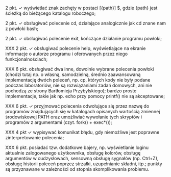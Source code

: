 
2 pkt. ✓ wyświetlać znak zachęty w postaci [{path}] $, gdzie {path} jest ścieżką do bieżącego katalogu roboczego;

2 pkt. ✓ obsługiwać polecenie cd, działające analogicznie jak cd znane nam z powłoki bash;

2 pkt. ✓ obsługiwać polecenie exit, kończące działanie programu powłoki;

XXX 2 pkt. ✓ obsługiwać polecenie help, wyświetlające na ekranie informacje o autorze programu i oferowanych przez niego funkcjonalnościach;

XXX 6 pkt. obsługiwać dwa inne, dowolnie wybrane polecenia powłoki (chodzi tutaj np. o własną, samodzielną, średnio zaawansowaną implementację dwóch poleceń, np. cp, których kody nie były podane podczas laboratoriów, nie są rozwiązaniami zadań domowych, ani nie pochodzą ze strony Bartłomieja Przybylskiego); bardzo proste implementacje, takie jak np. echo przy pomocy printf() nie są akceptowane;

XXX 6 pkt. ✓ przyjmować polecenia odwołujące się przez nazwę do programów znajdujących się w katalogach opisanych wartością zmiennej środowiskowej PATH oraz umożliwiać wywołanie tych skryptów i programów z argumentami (czyt. fork() + exec*());

XXX 4 pkt ✓ wypisywać komunikat błędu, gdy niemożliwe jest poprawne zinterpretowanie polecenia;

XXX 6 pkt. posiadać tzw. dodatkowe bajery, np. wyświetlanie loginu aktualnie zalogowanego użytkownika, obsługę kolorów, obsługę argumentów w cudzysłowach, sensowną obsługę sygnałów (np. Ctrl+Z), obsługę historii poleceń poprzez strzałki, uzupełnianie składni, itp.; punkty są przyznawane w zależności od stopnia skomplikowania problemu.
